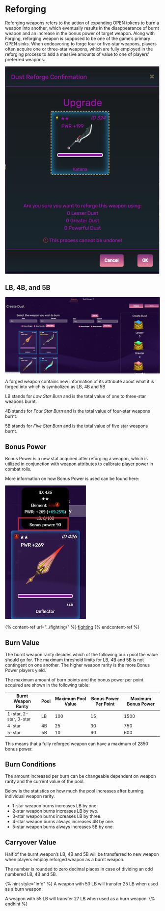 # Reforging

Reforging weapons refers to the action of expanding OPEN tokens to burn a weapon into another, which eventually results in the disappearance of burnt weapon and an increase in the bonus power of target weapon. Along with Forging, reforging weapon is supposed to be one of the game’s primary OPEN sinks. When endeavoring to forge four or five-star weapons, players often acquire one or three-star weapons, which are fully employed in the reforging process to add a massive amounts of value to one of players’ preferred weapons.

![](../../.gitbook/assets/3.jpg)

## LB, 4B, and 5B

![](../../.gitbook/assets/22.jpg)

A forged weapon contains new information of its attribute about what it is forged into which is symbolized as LB, 4B and 5B

LB stands for _Low Star Burn_ and is the total value of one to three-star weapons burnt.

4B stands for _Four Star Burn_ and is the total value of four-star weapons burnt.

5B stands for _Five Star Burn_ and is the total value of five star weapons burnt.

## Bonus Power

Bonus Power is a new stat acquired after reforging a weapon, which is utilized in conjunction with weapon attributes to calibrate player power in combat rolls.

More information on how Bonus Power is used can be found here:

![](../../.gitbook/assets/23.jpg)

{% content-ref url="../fighting/" %}
[fighting](../fighting/)
{% endcontent-ref %}

## Burn Value

The burnt weapon rarity decides which of the following burn pool the value should go for. The maximum threshold limits for LB, 4B and 5B is not contingent on one another. The higher weapon rarity is the more Bonus Power players yield.

The maximum amount of burn points and the bonus power per point acquired are shown in the following table:

| Burnt Weapon Rarity    | Pool | Maximum Pool Value | Bonus Power Per Point | Maximum Bonus Power |
| ---------------------- | ---- | ------------------ | --------------------- | ------------------- |
| 1-star, 2-star, 3-star | LB   | 100                | 15                    | 1500                |
| 4-star                 | 4B   | 25                 | 30                    | 750                 |
| 5-star                 | 5B   | 10                 | 60                    | 600                 |

This means that a fully reforged weapon can have a maximum of 2850 bonus power.

## Burn Conditions

The amount increased per burn can be changeable dependent on weapon rarity and the current value of the pool.

Below is the statistics on how much the pool increases after burning individual weapon rarity.

* 1-star weapon burns increases LB by one
* 2-star weapon burns increases LB by two.
* 3-star weapon burns increases LB by three.
* 4-star weapon burns always increases 4B by one.
* 5-star weapon burns always increases 5B by one.

## Carryover Value

Half of the burnt weapon’s LB, 4B and 5B will be transferred to new weapon when players employ reforged weapon as a burnt weapon.

The number is rounded to zero decimal places in case of dividing an odd numbered LB, 4B and 5B.

{% hint style="info" %}
A weapon with 50 LB will transfer 25 LB when used as a burn weapon.

A weapon with 55 LB will transfer 27 LB when used as a burn weapon.
{% endhint %}
